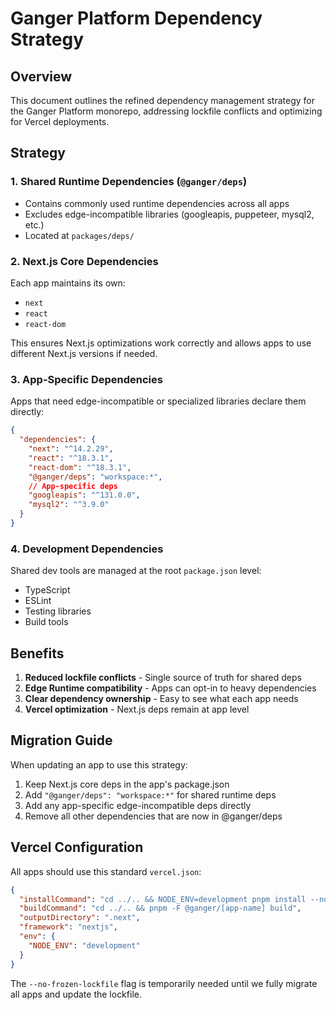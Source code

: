 # Ganger Platform Dependency Strategy

## Overview
This document outlines the refined dependency management strategy for the Ganger Platform monorepo, addressing lockfile conflicts and optimizing for Vercel deployments.

## Strategy

### 1. Shared Runtime Dependencies (`@ganger/deps`)
- Contains commonly used runtime dependencies across all apps
- Excludes edge-incompatible libraries (googleapis, puppeteer, mysql2, etc.)
- Located at `packages/deps/`

### 2. Next.js Core Dependencies
Each app maintains its own:
- `next`
- `react`
- `react-dom`

This ensures Next.js optimizations work correctly and allows apps to use different Next.js versions if needed.

### 3. App-Specific Dependencies
Apps that need edge-incompatible or specialized libraries declare them directly:
```json
{
  "dependencies": {
    "next": "^14.2.29",
    "react": "^18.3.1",
    "react-dom": "^18.3.1",
    "@ganger/deps": "workspace:*",
    // App-specific deps
    "googleapis": "^131.0.0",
    "mysql2": "^3.9.0"
  }
}
```

### 4. Development Dependencies
Shared dev tools are managed at the root `package.json` level:
- TypeScript
- ESLint
- Testing libraries
- Build tools

## Benefits
1. **Reduced lockfile conflicts** - Single source of truth for shared deps
2. **Edge Runtime compatibility** - Apps can opt-in to heavy dependencies
3. **Clear dependency ownership** - Easy to see what each app needs
4. **Vercel optimization** - Next.js deps remain at app level

## Migration Guide
When updating an app to use this strategy:

1. Keep Next.js core deps in the app's package.json
2. Add `"@ganger/deps": "workspace:*"` for shared runtime deps
3. Add any app-specific edge-incompatible deps directly
4. Remove all other dependencies that are now in @ganger/deps

## Vercel Configuration
All apps should use this standard `vercel.json`:
```json
{
  "installCommand": "cd ../.. && NODE_ENV=development pnpm install --no-frozen-lockfile",
  "buildCommand": "cd ../.. && pnpm -F @ganger/[app-name] build",
  "outputDirectory": ".next",
  "framework": "nextjs",
  "env": {
    "NODE_ENV": "development"
  }
}
```

The `--no-frozen-lockfile` flag is temporarily needed until we fully migrate all apps and update the lockfile.